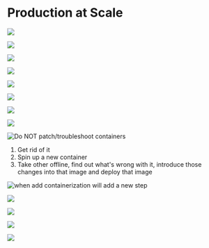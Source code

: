 # Production at Scale

![](../../.gitbook/assets/image%20%2846%29.png)

![](../../.gitbook/assets/image%20%2838%29.png)

![](../../.gitbook/assets/image%20%284%29.png)

![](../../.gitbook/assets/image%20%2843%29.png)

![](../../.gitbook/assets/image%20%2839%29.png)

![](../../.gitbook/assets/image%20%288%29.png)



![](../../.gitbook/assets/image%20%282%29.png)

![](../../.gitbook/assets/image%20%2826%29.png)

![Do NOT patch/troubleshoot containers](../../.gitbook/assets/image%20%2851%29.png)

1. Get rid of it
2. Spin up a new container
3. Take other offline, find out what's wrong with it, introduce those changes into that image and deploy that image

![when add containerization will add a new step](../../.gitbook/assets/image%20%2850%29.png)

![](../../.gitbook/assets/image%20%2821%29.png)

![](../../.gitbook/assets/image%20%2841%29.png)

![](../../.gitbook/assets/image%20%2820%29.png)

![](../../.gitbook/assets/image%20%2816%29.png)

